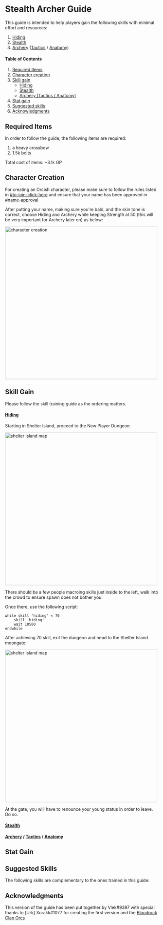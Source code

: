 # Stealth Archer Guide

This guide is intended to help players gain the following skills with minimal effort and resources:
1. [Hiding](https://uooutlands.com/wiki/Hiding "Hiding")
1. [Stealth](https://uooutlands.com/wiki/Stealth "Stealth")
1. [Archery](https://uooutlands.com/wiki/Archery "Archery") ([Tactics](https://uooutlands.com/wiki/Tactics "Tactics") / [Anatomy](https://uooutlands.com/wiki/Anatomy "Anatomy"))


#### Table of Contents
1. [Required Items](#required-items)
1. [Character creation](#character-creation)
1. [Skill gain](#skill-gain)
	- [Hiding](#hiding)
	- [Stealth](#stealth)
	- [Archery (Tactics / Anatomy)](#archery--tactics--anatomy)
1. [Stat gain](#stat-gain)
1. [Suggested skills](#suggested-skills)
1. [Acknowledgments](#acknowledgments)

## Required Items

In order to follow the guide, the following items are required:
1. a heavy crossbow
1. 1.5k bolts

Total cost of items: ~3.1k GP

## Character Creation

For creating an Orcish character, please make sure to follow the rules listed in [#to-join-click-here](https://discord.gg/RHuWQrk "#to-join-click-here") and ensure that your name has been approved in [#name-approval](https://discord.gg/v2GNymV "#name-approval")

After putting your name, making sure you're bald, and the skin tone is correct, choose Hiding and Archery while keeping Strength at 50 (this will be very important for Archery later on) as below:

<img src="https://user-images.githubusercontent.com/15008772/91103556-9f0d1c80-e620-11ea-92d7-f8843b80dabf.png" alt="character creation" width="500">


## Skill Gain

Please follow the skill training guide as the ordering matters.

####  [Hiding](https://uooutlands.com/wiki/Hiding "Hiding")

Starting in Shelter Island, proceed to the New Player Dungeon:

<img src="https://user-images.githubusercontent.com/15008772/91106377-586ef080-e627-11ea-894c-31bfe4e87bcc.png" alt="shelter island map" width="500">

There should be a few people macroing skills just inside to the left, walk into the crowd to ensure spawn does not bother you:

Once there, use the following script:
```
while skill 'hiding' < 70
    skill 'hiding'
    wait 10500
endwhile
```

After achieving 70 skill, exit the dungeon and head to the Shelter Island moongate:

<img src="https://user-images.githubusercontent.com/15008772/91116009-46e61280-e640-11ea-8ce4-6c831473478c.png" alt="shelter island map" width="500">

At the gate, you will have to renounce your young status in order to leave. Do so.


####  [Stealth](https://uooutlands.com/wiki/Stealth "Stealth")
####  [Archery](https://uooutlands.com/wiki/Archery "Archery") / [Tactics](https://uooutlands.com/wiki/Tactics "Tactics") / [Anatomy](https://uooutlands.com/wiki/Anatomy "Anatomy")

## Stat Gain

## Suggested Skills

The following skills are complementary to the ones trained in this guide:

## Acknowledgments

This version of the guide has been put together by Vlek#9397 with special thanks to [Urk] Xorakk#1077 for creating the first version and the [Bloodrock Clan Orcs](https://discord.gg/RHuWQrk "Bloodrock Clan Orcs")
